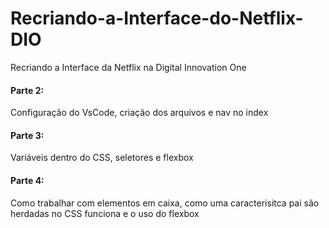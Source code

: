 # Recriando-a-Interface-do-Netflix-DIO
Recriando a Interface da Netflix na Digital Innovation One

#### Parte 2: 
Configuração do VsCode, criação dos arquivos e nav no index
#### Parte 3: 
Variáveis dentro do CSS, seletores e flexbox

#### Parte 4: 
Como trabalhar com elementos em caixa, como uma caracterisitca pai são herdadas no CSS funciona e o uso do flexbox
